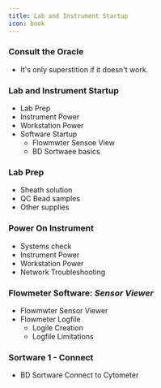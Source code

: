 ```yaml
---
title: Lab and Instrument Startup
icon: book
---
```




### Consult the Oracle

-   It's only superstition if it doesn't work.

### Lab and Instrument Startup

-   Lab Prep
-   Instrument Power
-   Workstation Power
-   Software Startup
    -   Flowmwter Sensoe View
    -   BD Sortwaee basics 

### Lab Prep

-   Sheath solution 
-   QC Bead samples
-   Other supplies

### Power On Instrument

-   Systems check
-   Instrument Power
-   Workstation Power
-   Network Troubleshooting

### Flowmeter Software: *Sensor Viewer*

-   Flowmwter Sensor Viewer
-   Flowmeter Logfile
    -   Logile Creation
    -   Logfile Limitations 

### Sortware 1 - Connect

-   BD Sortware Connect to Cytometer


